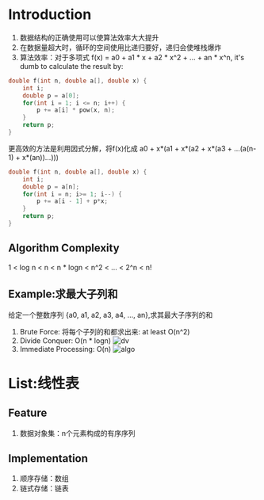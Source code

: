 # Introduction
1. 数据结构的正确使用可以使算法效率大大提升
2. 在数据量超大时，循环的空间使用比递归要好，递归会使堆栈爆炸
3. 算法效率：对于多项式 f(x) = a0 + a1 * x + a2 * x^2 + ... + an * x^n, it's dumb to calculate the result by:
```C
double f(int n, double a[], double x) {
    int i;
    double p = a[0];
    for(int i = 1; i <= n; i++) {
        p += a[i] * pow(x, n);
    }
    return p;
}
```
更高效的方法是利用因式分解，将f(x)化成 a0 + x*(a1 + x*(a2 + x*(a3 + ...(a(n-1) + x*(an))...)))
```C
double f(int n, double a[], double x) {
    int i;
    double p = a[n];
    for(int i = n; i>= 1; i--) {
        p += a[i - 1] + p*x;
    }
    return p;
}
```
## Algorithm Complexity
1 < log n < n < n * logn < n^2 < ... < 2^n < n!

## Example:求最大子列和
给定一个整数序列 {a0, a1, a2, a3, a4, ..., an},求其最大子序列的和
1. Brute Force: 将每个子列的和都求出来: at least O(n^2)
2. Divide Conquer: O(n * logn)
![dv](https://drive.google.com/file/d/14XbyRqQpBuQDEhmCbqLipT0bBQKtp0Au/view?usp=drive_link)
3. Immediate Processing: O(n)
![algo](https://drive.google.com/file/d/14XbyRqQpBuQDEhmCbqLipT0bBQKtp0Au/view?usp=drive_link)

# List:线性表
## Feature
1. 数据对象集：n个元素构成的有序序列
## Implementation
1. 顺序存储：数组
2. 链式存储：链表




